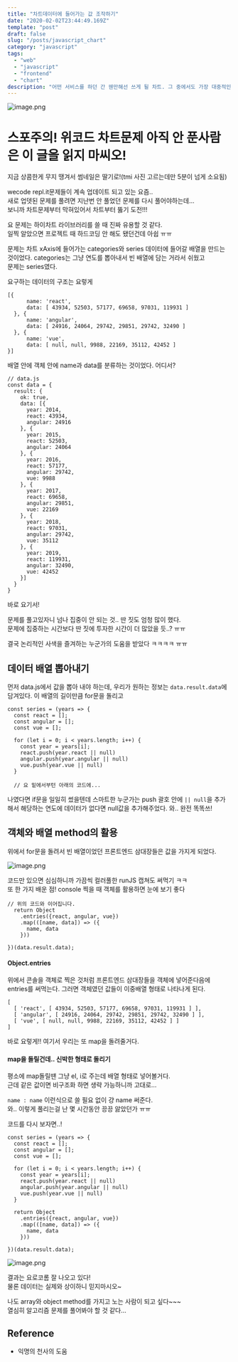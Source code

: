 ```yaml
---
title: "차트데이터에 들어가는 값 조작하기"
date: "2020-02-02T23:44:49.169Z"
template: "post"
draft: false
slug: "/posts/javascript_chart"
category: "javascript"
tags:
  - "web"
  - "javascript"
  - "frontend"
  - "chart"
description: "어떤 서비스를 하던 간 웬만해선 쓰게 될 차트. 그 중에서도 가장 대중적인 하이차트! 오늘은 자바스크립트로 차트데이터에 들어가는 값을 조작하는 연습문제를 풀어보았다."
---
```


![image.png](https://images.velog.io/post-images/dooreplay/d41e70a0-45c5-11ea-a464-71d1a081527a/image.png)

# 스포주의! 위코드 차트문제 아직 안 푼사람은 이 글을 읽지 마씨오!

지금 상콤한게 무지 땡겨서 썸네일은 딸기로!(tmi 사진 고르는데만 5분이 넘게 소요됨)

wecode repl.it문제들이 계속 업데이트 되고 있는 요즘..<br />
새로 업뎃된 문제를 풀려면 지난번 안 풀었던 문제를 다시 풀어야하는데...<br />
보니까 차트문제부터 막혀있어서 차트부터 뚫기 도전!!!

요 문제는 하이차트 라이브러리를 쓸 때 진짜 유용할 것 같다.<br />
일찍 알았으면 프로젝트 때 하드코딩 안 해도 됐던건데 아쉽 ㅠㅠ

문제는 차트 xAxis에 들어가는 categories와 series 데이터에 들어갈 배열을 만드는 것이었다.
categories는 그냥 연도를 뽑아내서 빈 배열에 담는 거라서 쉬웠고<br />
문제는 series였다.

요구하는 데이터의 구조는 요렇게

```
[{
      name: 'react',
      data: [ 43934, 52503, 57177, 69658, 97031, 119931 ]
  }, {
      name: 'angular',
      data: [ 24916, 24064, 29742, 29851, 29742, 32490 ]
  }, {
      name: 'vue',
      data: [ null, null, 9988, 22169, 35112, 42452 ]
}]
```

배열 안에 객체 안에 name과 data를 분류하는 것이었다. 어디서?

```
// data.js
const data = {
  result: {
    ok: true,
    data: [{
      year: 2014,
      react: 43934,
      angular: 24916
    }, {
      year: 2015,
      react: 52503,
      angular: 24064
    }, {
      year: 2016,
      react: 57177,
      angular: 29742,
      vue: 9988
    }, {
      year: 2017,
      react: 69658,
      angular: 29851,
      vue: 22169
    }, {
      year: 2018,
      react: 97031,
      angular: 29742,
      vue: 35112
    }, {
      year: 2019,
      react: 119931,
      angular: 32490,
      vue: 42452
    }]
  }
}
```

바로 요기서!

문제를 풀고있자니 넘나 집중이 안 되는 것.. 딴 짓도 엄청 많이 했다.<br />
문제에 집중하는 시간보다 딴 짓에 투자한 시간이 더 많았을 듯..? ㅠㅠ

결국 논리적인 사색을 즐겨하는 누군가의 도움을 받았다 ㅋㅋㅋㅋ ㅠㅠ

## 데이터 배열 뽑아내기

먼저 data.js에서 값을 뽑아 내야 하는데, 우리가 원하는 정보는 `data.result.data`에 담겨있다.
이 배열의 길이만큼 for문을 돌리고

```
const series = (years => {
  const react = [];
  const angular = [];
  const vue = [];

  for (let i = 0; i < years.length; i++) {
    const year = years[i];
    react.push(year.react || null)
    angular.push(year.angular || null)
    vue.push(year.vue || null)
  }

  // 요 밑에서부턴 아래의 코드에...

```

나였다면 if문을 일일히 썼을텐데 스마트한 누군가는 push 괄호 안에 `|| null`을 추가해서
해당하는 연도에 데이터가 없다면 null값을 추가해주었다. 와.. 완전 똑똑쓰!

## 객체와 배열 method의 활용

위에서 for문을 돌려서 빈 배열이었던 프론트엔드 삼대장들은 값을 가지게 되었다.

![image.png](https://images.velog.io/post-images/dooreplay/9ec3a8a0-45c8-11ea-8282-db378fc2babc/image.png)

코드만 있으면 심심하니까 가끔씩 컬러풀한 runJS 캡쳐도 써먹기 ㅋㅋ<br />
또 한 가지 배운 점! console 찍을 때 객체를 활용하면 눈에 보기 좋다

```
// 위의 코드와 이어집니다.
  return Object
    .entries({react, angular, vue})
    .map(([name, data]) => ({
      name, data
    }))

})(data.result.data);

```

#### Object.entries

위에서 콘솔을 객체로 찍은 것처럼 프론트엔드 삼대장들을 객체에 넣어준다음에 entries를 써먹는다.
그러면 객체였던 값들이 이중배열 형태로 나타나게 된다.

```
[
  [ 'react', [ 43934, 52503, 57177, 69658, 97031, 119931 ] ],
  [ 'angular', [ 24916, 24064, 29742, 29851, 29742, 32490 ] ],
  [ 'vue', [ null, null, 9988, 22169, 35112, 42452 ] ]
]
```

바로 요렇게!!
여기서 우리는 또 map을 돌려줄거다.

#### map을 돌릴건데.. 신박한 형태로 돌리기

평소에 map돌릴땐 그냥 el, i로 주는데 배열 형태로 넣어볼거다.<br />
근데 같은 값이면 비구조화 하면 생략 가능하니까 고대로...

`name : name` 이런식으로 쓸 필요 없이 걍 name 써준다.<br />
와.. 이렇게 풀리는걸 난 몇 시간동안 끙끙 앓았던가 ㅠㅠ

코드를 다시 보자면..!

```
const series = (years => {
  const react = [];
  const angular = [];
  const vue = [];

  for (let i = 0; i < years.length; i++) {
    const year = years[i];
    react.push(year.react || null)
    angular.push(year.angular || null)
    vue.push(year.vue || null)
  }

  return Object
    .entries({react, angular, vue})
    .map(([name, data]) => ({
      name, data
    }))

})(data.result.data);
```

![image.png](https://images.velog.io/post-images/dooreplay/6a1da720-45ca-11ea-978a-8d5d2d7b64e3/image.png)

결과는 요로코롬 잘 나오고 있다!<br />
물론 데이터는 실제와 상이하니 믿지마시오~

나도 array와 object method를 가지고 노는 사람이 되고 싶다~~~ <br />
열심히 알고리즘 문제를 풀어봐야 할 것 같다...

## Reference

- 익명의 천사의 도움
